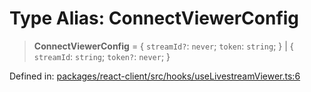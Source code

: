 # Type Alias: ConnectViewerConfig

> **ConnectViewerConfig** = \{ `streamId?`: `never`; `token`: `string`; \} \| \{ `streamId`: `string`; `token?`: `never`; \}

Defined in: [packages/react-client/src/hooks/useLivestreamViewer.ts:6](https://github.com/fishjam-cloud/web-client-sdk/blob/cca0d7a57568ca97560c29d27fcd8b63f2678492/packages/react-client/src/hooks/useLivestreamViewer.ts#L6)
